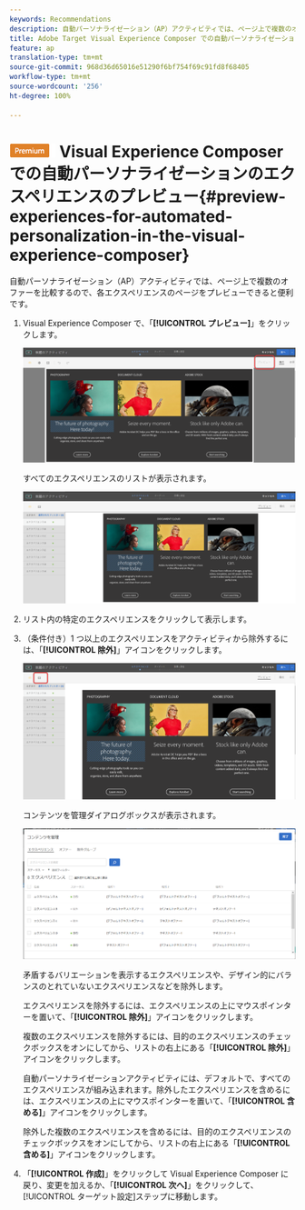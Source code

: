 ```yaml
---
keywords: Recommendations
description: 自動パーソナライゼーション（AP）アクティビティでは、ページ上で複数のオファーを比較するので、各エクスペリエンスのページをプレビューできると便利です。
title: Adobe Target Visual Experience Composer での自動パーソナライゼーション（AP）アクティビティのエクスペリエンスのプレビュー
feature: ap
translation-type: tm+mt
source-git-commit: 968d36d65016e51290f6bf754f69c91fd8f68405
workflow-type: tm+mt
source-wordcount: '256'
ht-degree: 100%

---
```



# ![PREMIUM](/help/assets/premium.png) Visual Experience Composer での自動パーソナライゼーションのエクスペリエンスのプレビュー{#preview-experiences-for-automated-personalization-in-the-visual-experience-composer}

自動パーソナライゼーション（AP）アクティビティでは、ページ上で複数のオファーを比較するので、各エクスペリエンスのページをプレビューできると便利です。

1. Visual Experience Composer で、「**[!UICONTROL プレビュー]**」をクリックします。

   ![プレビューアイコン](/help/c-activities/t-automated-personalization/assets/preview.png)

   すべてのエクスペリエンスのリストが表示されます。

   ![エクスペリエンスをプレビュー](/help/c-activities/t-automated-personalization/assets/ap_preview-new.png)

1. リスト内の特定のエクスペリエンスをクリックして表示します。

1. （条件付き）1 つ以上のエクスペリエンスをアクティビティから除外するには、「**[!UICONTROL 除外]**」アイコンをクリックします。

   ![除外アイコン](/help/c-activities/t-automated-personalization/assets/ap_exclude-new.png)

   コンテンツを管理ダイアログボックスが表示されます。

   ![コンテンツを管理ダイアログボックス](/help/c-activities/t-automated-personalization/assets/preview-exclude.png)

   矛盾するバリエーションを表示するエクスペリエンスや、デザイン的にバランスのとれていないエクスペリエンスなどを除外します。

   エクスペリエンスを除外するには、エクスペリエンスの上にマウスポインターを置いて、「**[!UICONTROL 除外]**」アイコンをクリックします。

   複数のエクスペリエンスを除外するには、目的のエクスペリエンスのチェックボックスをオンにしてから、リストの右上にある「**[!UICONTROL 除外]**」アイコンをクリックします。

   自動パーソナライゼーションアクティビティには、デフォルトで、すべてのエクスペリエンスが組み込まれます。除外したエクスペリエンスを含めるには、エクスペリエンスの上にマウスポインターを置いて、「**[!UICONTROL 含める]**」アイコンをクリックします。

   除外した複数のエクスペリエンスを含めるには、目的のエクスペリエンスのチェックボックスをオンにしてから、リストの右上にある「**[!UICONTROL 含める]**」アイコンをクリックします。

1. 「**[!UICONTROL 作成]**」をクリックして Visual Experience Composer に戻り、変更を加えるか、「**[!UICONTROL 次へ]**」をクリックして、[!UICONTROL ターゲット設定]ステップに移動します。
